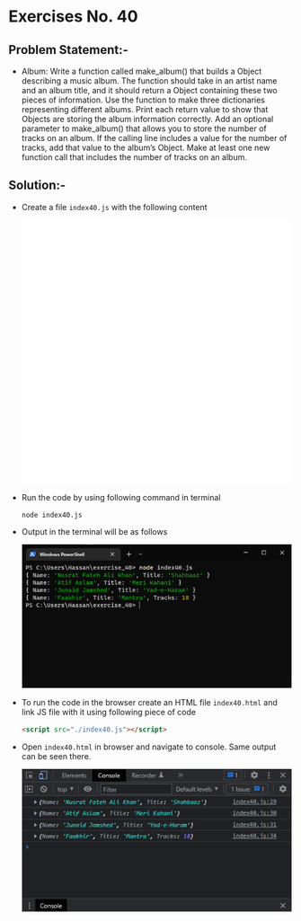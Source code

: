 # Exercises No. 40

## Problem Statement:-

- Album:
  Write a function called make_album() that builds a Object describing a music album.
  The function should take in an artist name and an album title,
  and it should return a Object containing these two pieces of
  information.
  Use the function to make three dictionaries representing different albums.
  Print each return value to show that Objects are storing the album information correctly.
  Add an optional parameter to make_album() that allows you to store the
  number of tracks on an album. If the calling line includes a value for the number
  of tracks, add that value to the album’s Object. Make at least one new
  function call that includes the number of tracks on an album.

## Solution:-

- Create a file `index40.js` with the following content

  ![Exercise 40 JS Code](../snaps/q40p1.svg)

- Run the code by using following command in terminal

  ```
  node index40.js
  ```

- Output in the terminal will be as follows

  ![Exercise 40 Terminal Output](../snaps/q40p2.PNG)

- To run the code in the browser create an HTML file `index40.html` and link JS file with it using following piece of code

  ```html
  <script src="./index40.js"></script>
  ```

- Open `index40.html` in browser and navigate to console. Same output can be seen there.

  ![Exercise 40 Console Output](../snaps/q40p3.PNG)
